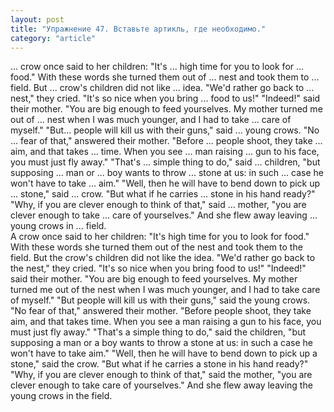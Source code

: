 ```yaml
---
layout: post
title: "Упражнение 47. Вставьте артикль, где необходимо."
category: "article"
---
```

<section class="question">
... crow once said to her children: "It's ... high time for you to look for ... food." With these words she turned them out of ... nest and took them to ... field. But ... crow's children did not like ... idea. "We'd rather go back to ... nest," they cried. "It's so nice when you bring ... food to us!" "Indeed!" said their mother. "You are big enough to feed yourselves. My mother turned me out of ... nest when I was much younger, and I had to take ... care of myself." "But... people will kill us with their guns," said ... young crows. "No ... fear of that," answered their mother. "Before ... people shoot, they take ... aim, and that takes ... time. When you see ... man raising ... gun to his face, you must just fly away." "That's ... simple thing to do," said ... children, "but supposing ... man or ... boy wants to throw ... stone at us: in such ... case he won't have to take ... aim." "Well, then he will have to bend down to pick up ... stone," said ... crow. "But what if he carries ... stone in his hand ready?" "Why, if you are clever enough to think of that," said ... mother, "you are clever enough to take ... care of yourselves." And she flew away leaving ... young crows in ... field.
</section>

<section class="answer">
A crow once said to her children: "It's high time for you to look for food." With these words she turned them out of the nest and took them to the field. But the crow's children did not like the idea. "We'd rather go back to the nest," they cried. "It's so nice when you bring food to us!" "Indeed!" said their mother. "You are big enough to feed yourselves. My mother turned me out of the nest when I was much younger, and I had to take care of myself." "But people will kill us with their guns," said the young crows. "No fear of that," answered their mother. "Before people shoot, they take aim, and that takes time. When you see a man raising a gun to his face, you must just fly away." "That's a simple thing to do," said the children, "but supposing a man or a boy wants to throw a stone at us: in such a case he won't have to take aim." "Well, then he will have to bend down to pick up a stone," said the crow. "But what if he carries a stone in his hand ready?" "Why, if you are clever enough to think of that," said the mother, "you are clever enough to take care of yourselves." And she flew away leaving the young crows in the field.
</section>